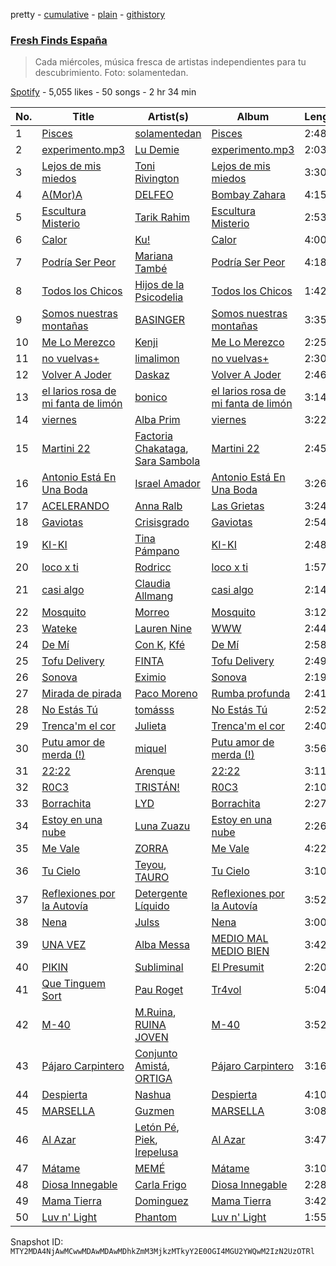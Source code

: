 pretty - [cumulative](/playlists/cumulative/37i9dQZF1DWVhn3qoy98w6.md) - [plain](/playlists/plain/37i9dQZF1DWVhn3qoy98w6) - [githistory](https://github.githistory.xyz/mackorone/spotify-playlist-archive/blob/main/playlists/plain/37i9dQZF1DWVhn3qoy98w6)

### [Fresh Finds España](https://open.spotify.com/playlist/37i9dQZF1DWVhn3qoy98w6)

> Cada miércoles, música fresca de artistas independientes para tu descubrimiento\. Foto: solamentedan.

[Spotify](https://open.spotify.com/user/spotify) - 5,055 likes - 50 songs - 2 hr 34 min

| No. | Title | Artist(s) | Album | Length |
|---|---|---|---|---|
| 1 | [Pisces](https://open.spotify.com/track/3n0zV3zYXACIdnAlTfsYZ7) | [solamentedan](https://open.spotify.com/artist/0ugB9pABY6sFMzTUGCceRF) | [Pisces](https://open.spotify.com/album/07ijobL4mT3iXEblvCQSW5) | 2:48 |
| 2 | [experimento.mp3](https://open.spotify.com/track/4gBYdUeR9pDuGDXQOECqVh) | [Lu Demie](https://open.spotify.com/artist/0UngCHHTGXq1hWlQCuqDmb) | [experimento.mp3](https://open.spotify.com/album/2af8vzDgiAlMXUwfaaMID9) | 2:03 |
| 3 | [Lejos de mis miedos](https://open.spotify.com/track/2p00ggcD8EhkA9TqeGDZB7) | [Toni Rivington](https://open.spotify.com/artist/6tjFTxCQeOB9EPY78k7EQu) | [Lejos de mis miedos](https://open.spotify.com/album/1biPpCS8iuq4f79YtyWYlH) | 3:30 |
| 4 | [A\(Mor\)A](https://open.spotify.com/track/6vPd1S3Jm9NNSjEVF1fXvr) | [DELFEO](https://open.spotify.com/artist/12ux35By3cWheYSZVR5GsD) | [Bombay Zahara](https://open.spotify.com/album/4g0FOFFOTFg1qSDp1Dk3n2) | 4:15 |
| 5 | [Escultura Misterio](https://open.spotify.com/track/110XHKXij8NsQYcDiZk0cD) | [Tarik Rahim](https://open.spotify.com/artist/6G8dH1AvGAD1TOldBpAolN) | [Escultura Misterio](https://open.spotify.com/album/0JZld6b73MsZUKI1bg8KSc) | 2:53 |
| 6 | [Calor](https://open.spotify.com/track/7FrV9hWK4pqhd2eleumEpk) | [Ku!](https://open.spotify.com/artist/7kx4gR61QqGy1RCrbaxr9n) | [Calor](https://open.spotify.com/album/2RAGITh4CAEXNQWJDzozQc) | 4:00 |
| 7 | [Podría Ser Peor](https://open.spotify.com/track/5F4KYrVRCX2Yt9dG3GR8vm) | [Mariana També](https://open.spotify.com/artist/0ug4Nxh6JXe7BQEL6eVvSR) | [Podría Ser Peor](https://open.spotify.com/album/17VVpGKcgErZ9nuF3fKGCq) | 4:18 |
| 8 | [Todos los Chicos](https://open.spotify.com/track/1PJ6KHAOF3nUm4RZNr6Fvj) | [Hijos de la Psicodelia](https://open.spotify.com/artist/6JxIskGsVf6ow8UU9ivNHU) | [Todos los Chicos](https://open.spotify.com/album/49LWq7l4cwB1a2ifYUWNcN) | 1:42 |
| 9 | [Somos nuestras montañas](https://open.spotify.com/track/0iMpnw36Sjggy5iRLJQqof) | [BASINGER](https://open.spotify.com/artist/2uoyawviY872hUAS1kHYAp) | [Somos nuestras montañas](https://open.spotify.com/album/5SrqW4gLh9zKnmRN9ZGLcP) | 3:35 |
| 10 | [Me Lo Merezco](https://open.spotify.com/track/1qSi5uQfJce37aoEq3jnsU) | [Kenji](https://open.spotify.com/artist/3EqbChc4pvoBR08tLA0CgM) | [Me Lo Merezco](https://open.spotify.com/album/0trcVyz4RXHB7cDcXKdKeu) | 2:25 |
| 11 | [no vuelvas+](https://open.spotify.com/track/6U5BSjdZ6nU6Orz4c56rXF) | [limalimon](https://open.spotify.com/artist/4xUHj9OxaaZUBQKWwUcDpt) | [no vuelvas+](https://open.spotify.com/album/0AfvI37kAxSUmR3lzstbVn) | 2:30 |
| 12 | [Volver A Joder](https://open.spotify.com/track/2ZTsdHtdpMIBQ9njy06IQI) | [Daskaz](https://open.spotify.com/artist/5jeuG0hDBE4O4oxqcmw2UM) | [Volver A Joder](https://open.spotify.com/album/5V8rfJJfoFHLjFuYdkzOdU) | 2:46 |
| 13 | [el larios rosa de mi fanta de limón](https://open.spotify.com/track/4yF5AJY7O1s0PKw7RnCdCO) | [bonico](https://open.spotify.com/artist/2hjFavceHsdu475Mjrddgl) | [el larios rosa de mi fanta de limón](https://open.spotify.com/album/7mFumiQXX12q8bcFwbSaX0) | 3:14 |
| 14 | [viernes](https://open.spotify.com/track/0EfSgU05EuFXWpHcNlTa1X) | [Alba Prim](https://open.spotify.com/artist/0q7Km6JwdL0IpYme6X0gP2) | [viernes](https://open.spotify.com/album/0Dams09K4hXsVujFKSrBH5) | 3:22 |
| 15 | [Martini 22](https://open.spotify.com/track/31O55FlLCMECS7EJFxcfZB) | [Factoria Chakataga](https://open.spotify.com/artist/2DZnEICNEc4QJrU5q0lnJl), [Sara Sambola](https://open.spotify.com/artist/1ehvNiRauLbbfFDLLKTrsr) | [Martini 22](https://open.spotify.com/album/6cRHErokJneWhNfQ32ylsy) | 2:45 |
| 16 | [Antonio Está En Una Boda](https://open.spotify.com/track/2Bb4sOiKG4lgjgfvmLAA9v) | [Israel Amador](https://open.spotify.com/artist/0sbp0tHJtkRRZOXScKEPmL) | [Antonio Está En Una Boda](https://open.spotify.com/album/74KpoxkJ79CEnGkqlqnEhc) | 3:26 |
| 17 | [ACELERANDO](https://open.spotify.com/track/30qh7ApAwTCvDQxovcE8HQ) | [Anna Ralb](https://open.spotify.com/artist/6H0RNTjgdZz2qYXpJgyfc8) | [Las Grietas](https://open.spotify.com/album/1c5h6Lf0gM4XYqrC5yAq2f) | 3:24 |
| 18 | [Gaviotas](https://open.spotify.com/track/00MQKWR58kL2bO5uv3Efko) | [Crisisgrado](https://open.spotify.com/artist/1k5fxkKGfCf2Eb7rpjMIt6) | [Gaviotas](https://open.spotify.com/album/3NtKlIv8Vs5QiGXHChigTX) | 2:54 |
| 19 | [KI\-KI](https://open.spotify.com/track/4EQPqVfu1k8yLhsCF36N6S) | [Tina Pámpano](https://open.spotify.com/artist/3JpVAGms96OlNuWPRfrI28) | [KI\-KI](https://open.spotify.com/album/26tAxbsYNC6xaQ5YlfBBfw) | 2:48 |
| 20 | [loco x ti](https://open.spotify.com/track/3mQt8TajOHXBUUCgGVpqr1) | [Rodricc](https://open.spotify.com/artist/2Xk1gzXNwqLrrT8gne7oyw) | [loco x ti](https://open.spotify.com/album/0j2Yjoehwy2ObVdKPmt07v) | 1:57 |
| 21 | [casi algo](https://open.spotify.com/track/4GauJC4IfolWyyHMCprgwv) | [Claudia Allmang](https://open.spotify.com/artist/4yhXgyV9rONKb4ywoq6UTh) | [casi algo](https://open.spotify.com/album/1JL9GKum5aiwVKPmZ2rGfG) | 2:14 |
| 22 | [Mosquito](https://open.spotify.com/track/7MWsyLKBujUSMn2IS346M4) | [Morreo](https://open.spotify.com/artist/3Xp3bobA8pIQerBzo8jW8d) | [Mosquito](https://open.spotify.com/album/3NOiQISukKXizIFeDtVxtu) | 3:12 |
| 23 | [Wateke](https://open.spotify.com/track/102mRhCOyLgWJ7SB1KKn8C) | [Lauren Nine](https://open.spotify.com/artist/3gu7WjaQHv0vpNYtXYISpb) | [WWW](https://open.spotify.com/album/0WIYPaN0fsvnweVPGCuu8I) | 2:44 |
| 24 | [De Mí](https://open.spotify.com/track/01ZgAAf4KLKlquuSTREcEY) | [Con K](https://open.spotify.com/artist/0HFSv9JWkZcY2K4yLGNaHS), [Kfé](https://open.spotify.com/artist/21Oja0BVOrXu4kGqK8MfDF) | [De Mí](https://open.spotify.com/album/2vg22zuLwTfSu8jbIGRioi) | 2:58 |
| 25 | [Tofu Delivery](https://open.spotify.com/track/1lhyAw0q1zxRgFrCRPuMV3) | [FINTA](https://open.spotify.com/artist/4q5q5oeMnuEHo6UMyTOwrW) | [Tofu Delivery](https://open.spotify.com/album/2T7Bt5hS143SghpNEBlbft) | 2:49 |
| 26 | [Sonova](https://open.spotify.com/track/1LgjeVcbUgkATOE62J7rI5) | [Eximio](https://open.spotify.com/artist/2QccwnU2mUudZeObNBuXRS) | [Sonova](https://open.spotify.com/album/6IqiCryJ2o4I2Y3AH6Yn9q) | 2:19 |
| 27 | [Mirada de pirada](https://open.spotify.com/track/6S8CKokvJKykfEE1kBUjal) | [Paco Moreno](https://open.spotify.com/artist/1yLrA8a9c6qikBV0THGnux) | [Rumba profunda](https://open.spotify.com/album/7xyfwWYXvSGVCGcZRV3QJq) | 2:41 |
| 28 | [No Estás Tú](https://open.spotify.com/track/65OB1LIqoVLTYgsAEDn4eL) | [tomásss](https://open.spotify.com/artist/1nOrtxkuKfkyRj34uW9bsw) | [No Estás Tú](https://open.spotify.com/album/5K9fkTsr1qpOlhLDoGBoS3) | 2:52 |
| 29 | [Trenca'm el cor](https://open.spotify.com/track/5x1551QSfC7PJhHN753psJ) | [Julieta](https://open.spotify.com/artist/7DzqOghrDEW0vlJxZXaeLj) | [Trenca'm el cor](https://open.spotify.com/album/5rsSHISuP0HQMtPHc2ollE) | 2:40 |
| 30 | [Putu amor de merda \(!\)](https://open.spotify.com/track/5GnSwngG6walpTS02RagtM) | [miquel](https://open.spotify.com/artist/3VUidb50jCH78EzrGpAVyj) | [Putu amor de merda \(!\)](https://open.spotify.com/album/5RHrtnP6FHFG3EwkaPK79q) | 3:56 |
| 31 | [22:22](https://open.spotify.com/track/6mtkCYPxM8U1o7VzIb82Kk) | [Arenque](https://open.spotify.com/artist/55Sbg4Xa3vmLMlRE4dEG0Y) | [22:22](https://open.spotify.com/album/5YpkEgzzhEbFSyXVsmdjJD) | 3:11 |
| 32 | [R0C3](https://open.spotify.com/track/7ypfiRbfysMyijThXfG6on) | [TRISTÁN!](https://open.spotify.com/artist/4XWTmdheb3gjg0P3tNQwT0) | [R0C3](https://open.spotify.com/album/1Ho1bXQnQWKM6CELfcMR0X) | 2:10 |
| 33 | [Borrachita](https://open.spotify.com/track/1qffW6JRc8AnUcsrU1hZff) | [LYD](https://open.spotify.com/artist/6FxESoS5TUltKFAXd6R8z9) | [Borrachita](https://open.spotify.com/album/5W1SWSu6yiUYMHHeUfHrbF) | 2:27 |
| 34 | [Estoy en una nube](https://open.spotify.com/track/6h8iWyI3NWaSn7sHe9lbHO) | [Luna Zuazu](https://open.spotify.com/artist/0aIiiEWwpITfHLl0JPtl0J) | [Estoy en una nube](https://open.spotify.com/album/2v7O4ZXwvJDLdjlf0MJhyH) | 2:26 |
| 35 | [Me Vale](https://open.spotify.com/track/3mq9nxbv6qXWDEjuHzCRFi) | [ZORRA](https://open.spotify.com/artist/5O0wGiF662RZSkYYxVwnv9) | [Me Vale](https://open.spotify.com/album/4QscrSiFyeiZ58wGOJwO9r) | 4:22 |
| 36 | [Tu Cielo](https://open.spotify.com/track/0Ht8ykQzhqT89RnxxODtDo) | [Teyou](https://open.spotify.com/artist/0pfNAjHnDCiNhEMvvjGoeH), [TAURO](https://open.spotify.com/artist/2B76nxBwYVPBmWnqUqbsIN) | [Tu Cielo](https://open.spotify.com/album/2ONpa8h0VbB8TahX3ejbIB) | 3:10 |
| 37 | [Reflexiones por la Autovía](https://open.spotify.com/track/0JGTUoKBq5Ene14vmUkPah) | [Detergente Líquido](https://open.spotify.com/artist/58bow5nUiEheB4uxuIiaXJ) | [Reflexiones por la Autovía](https://open.spotify.com/album/462xUH7h4plcsh9WyYhVcm) | 3:52 |
| 38 | [Nena](https://open.spotify.com/track/1AkqPawJAI2V5mcuXJzAWW) | [Julss](https://open.spotify.com/artist/5lhCdtOixhbWYVwJfXFFJp) | [Nena](https://open.spotify.com/album/6kVzT6Izew0N3SlBx0GlfI) | 3:00 |
| 39 | [UNA VEZ](https://open.spotify.com/track/2d74U74TRpZF2JzhEpuN2z) | [Alba Messa](https://open.spotify.com/artist/2ujAzSbsKeEIcaFsoSMMQs) | [MEDIO MAL MEDIO BIEN](https://open.spotify.com/album/1ejw4fCBrB7yp9QDSXxnEe) | 3:42 |
| 40 | [PIKIN](https://open.spotify.com/track/08FKnjkTlbmfWKkDiVPRKK) | [Subliminal](https://open.spotify.com/artist/1Od6mszHfExup2vjVirgG6) | [El Presumit](https://open.spotify.com/album/0TAAKCRXOFcUoocuynSnUV) | 2:20 |
| 41 | [Que Tinguem Sort](https://open.spotify.com/track/6CwiUoGo0SqDpDcfS1hFHD) | [Pau Roget](https://open.spotify.com/artist/4UeHkOvxioupNQ6PFa7uFb) | [Tr4vol](https://open.spotify.com/album/74VnzDHNSjwaIRUOpTWcGd) | 5:04 |
| 42 | [M\-40](https://open.spotify.com/track/1pM8O62NITax9jtZ9ASCju) | [M.Ruina](https://open.spotify.com/artist/1qvpCn6tGiiL6HVORL8gLV), [RUINA JOVEN](https://open.spotify.com/artist/6KGFrbsOjpr3q8DDiu7jDq) | [M\-40](https://open.spotify.com/album/1loyq0SBFowTEGLA7GipVi) | 3:52 |
| 43 | [Pájaro Carpintero](https://open.spotify.com/track/1FWugi7sT1uNJYSFPo5BYO) | [Conjunto Amistá](https://open.spotify.com/artist/7dZxQ5ZCpXuQEKdXvWKOoX), [ORTIGA](https://open.spotify.com/artist/1lUJB2u64xeYmvpGeoIuR6) | [Pájaro Carpintero](https://open.spotify.com/album/06Qs6pgiLj3C7vABfMrsLu) | 3:16 |
| 44 | [Despierta](https://open.spotify.com/track/00zr2KPpWffiNqzITu4AVq) | [Nashua](https://open.spotify.com/artist/2TpX0C7MMkknm78cuApId8) | [Despierta](https://open.spotify.com/album/6vihrLvzWV5yketwmVFb78) | 4:10 |
| 45 | [MARSELLA](https://open.spotify.com/track/2DNO0M28bdJg1etO2RY9o9) | [Guzmen](https://open.spotify.com/artist/7hF6UMdXdBUOtQbYJtxGtd) | [MARSELLA](https://open.spotify.com/album/37JrbgqWYEwGVJqCa2oICL) | 3:08 |
| 46 | [Al Azar](https://open.spotify.com/track/5OVDWIOm2QaPtpPuf9BUBO) | [Letón Pé](https://open.spotify.com/artist/76LJ0AYW9sxNGRfKnag1vO), [Piek](https://open.spotify.com/artist/43nO5CZZAubCVReVSXGR13), [Irepelusa](https://open.spotify.com/artist/3KaNWDYObY73SDpcZBRzuw) | [Al Azar](https://open.spotify.com/album/2nCpTEJcT0jR9WnXCG2GQh) | 3:47 |
| 47 | [Mátame](https://open.spotify.com/track/0IXZX3nhO63dWUMRKBvkXA) | [MEMÉ](https://open.spotify.com/artist/7hGAp1YQ7xMZMCFFDzuPNU) | [Mátame](https://open.spotify.com/album/2zsZENq7IzQMSN0raOywOM) | 3:10 |
| 48 | [Diosa Innegable](https://open.spotify.com/track/274r9YQ9oxrqkotjUJ45B1) | [Carla Frigo](https://open.spotify.com/artist/78KbCcXFz65Lzh0i3ngyPg) | [Diosa Innegable](https://open.spotify.com/album/5LxUE55MfL1HJCckciLlGZ) | 2:28 |
| 49 | [Mama Tierra](https://open.spotify.com/track/4teCek3EeTeY9mXCbJGnw9) | [Dominguez](https://open.spotify.com/artist/2IRmJI4wIQeUemGfcF4orF) | [Mama Tierra](https://open.spotify.com/album/3TLiCBa8K1JFFgC0JSd1Qs) | 3:42 |
| 50 | [Luv n' Light](https://open.spotify.com/track/0UYAjAM3Zo8oR7jCKgNQ7S) | [Phantom](https://open.spotify.com/artist/1wpcqVXDLjY9dhrHnGyQJG) | [Luv n' Light](https://open.spotify.com/album/0qnjyDOr0BmIdnGOApU6Wj) | 1:55 |

Snapshot ID: `MTY2MDA4NjAwMCwwMDAwMDAwMDhkZmM3MjkzMTkyY2E0OGI4MGU2YWQwM2IzN2UzOTRl`
